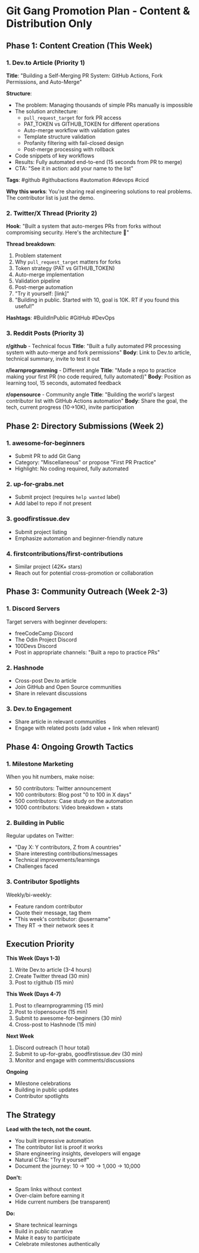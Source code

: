 # Git Gang Promotion Plan - Content & Distribution Only

## Phase 1: Content Creation (This Week)

### 1. Dev.to Article (Priority 1)
**Title**: "Building a Self-Merging PR System: GitHub Actions, Fork Permissions, and Auto-Merge"

**Structure**:
- The problem: Managing thousands of simple PRs manually is impossible
- The solution architecture:
  - `pull_request_target` for fork PR access
  - PAT_TOKEN vs GITHUB_TOKEN for different operations
  - Auto-merge workflow with validation gates
  - Template structure validation
  - Profanity filtering with fail-closed design
  - Post-merge processing with rollback
- Code snippets of key workflows
- Results: Fully automated end-to-end (15 seconds from PR to merge)
- CTA: "See it in action: add your name to the list"

**Tags**: #github #githubactions #automation #devops #cicd

**Why this works**: You're sharing real engineering solutions to real problems. The contributor list is just the demo.

### 2. Twitter/X Thread (Priority 2)
**Hook**: "Built a system that auto-merges PRs from forks without compromising security. Here's the architecture 🧵"

**Thread breakdown**:
1. Problem statement
2. Why `pull_request_target` matters for forks
3. Token strategy (PAT vs GITHUB_TOKEN)
4. Auto-merge implementation
5. Validation pipeline
6. Post-merge automation
7. "Try it yourself: [link]"
8. "Building in public. Started with 10, goal is 10K. RT if you found this useful!"

**Hashtags**: #BuildInPublic #GitHub #DevOps

### 3. Reddit Posts (Priority 3)

**r/github** - Technical focus
**Title**: "Built a fully automated PR processing system with auto-merge and fork permissions"
**Body**: Link to Dev.to article, technical summary, invite to test it out

**r/learnprogramming** - Different angle
**Title**: "Made a repo to practice making your first PR (no code required, fully automated)"
**Body**: Position as learning tool, 15 seconds, automated feedback

**r/opensource** - Community angle
**Title**: "Building the world's largest contributor list with GitHub Actions automation"
**Body**: Share the goal, the tech, current progress (10→10K), invite participation

## Phase 2: Directory Submissions (Week 2)

### 1. awesome-for-beginners
- Submit PR to add Git Gang
- Category: "Miscellaneous" or propose "First PR Practice"
- Highlight: No coding required, fully automated

### 2. up-for-grabs.net
- Submit project (requires `help wanted` label)
- Add label to repo if not present

### 3. goodfirstissue.dev
- Submit project listing
- Emphasize automation and beginner-friendly nature

### 4. firstcontributions/first-contributions
- Similar project (42K+ stars)
- Reach out for potential cross-promotion or collaboration

## Phase 3: Community Outreach (Week 2-3)

### 1. Discord Servers
Target servers with beginner developers:
- freeCodeCamp Discord
- The Odin Project Discord
- 100Devs Discord
- Post in appropriate channels: "Built a repo to practice PRs"

### 2. Hashnode
- Cross-post Dev.to article
- Join GitHub and Open Source communities
- Share in relevant discussions

### 3. Dev.to Engagement
- Share article in relevant communities
- Engage with related posts (add value + link when relevant)

## Phase 4: Ongoing Growth Tactics

### 1. Milestone Marketing
When you hit numbers, make noise:
- 50 contributors: Twitter announcement
- 100 contributors: Blog post "0 to 100 in X days"
- 500 contributors: Case study on the automation
- 1000 contributors: Video breakdown + stats

### 2. Building in Public
Regular updates on Twitter:
- "Day X: Y contributors, Z from A countries"
- Share interesting contributions/messages
- Technical improvements/learnings
- Challenges faced

### 3. Contributor Spotlights
Weekly/bi-weekly:
- Feature random contributor
- Quote their message, tag them
- "This week's contributor: @username"
- They RT → their network sees it

## Execution Priority

**This Week (Days 1-3)**
1. Write Dev.to article (3-4 hours)
2. Create Twitter thread (30 min)
3. Post to r/github (15 min)

**This Week (Days 4-7)**
1. Post to r/learnprogramming (15 min)
2. Post to r/opensource (15 min)
3. Submit to awesome-for-beginners (30 min)
4. Cross-post to Hashnode (15 min)

**Next Week**
1. Discord outreach (1 hour total)
2. Submit to up-for-grabs, goodfirstissue.dev (30 min)
3. Monitor and engage with comments/discussions

**Ongoing**
- Milestone celebrations
- Building in public updates
- Contributor spotlights

## The Strategy

**Lead with the tech, not the count.**
- You built impressive automation
- The contributor list is proof it works
- Share engineering insights, developers will engage
- Natural CTAs: "Try it yourself"
- Document the journey: 10 → 100 → 1,000 → 10,000

**Don't:**
- Spam links without context
- Over-claim before earning it
- Hide current numbers (be transparent)

**Do:**
- Share technical learnings
- Build in public narrative
- Make it easy to participate
- Celebrate milestones authentically
